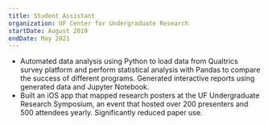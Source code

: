 ```yaml
---
title: Student Assistant
organization: UF Center for Undergraduate Research
startDate: August 2019
endDate: May 2021
---
```


- Automated data analysis using Python to load data from Qualtrics survey platform and perform statistical analysis with Pandas to compare the success of different programs. Generated interactive reports using generated data and Jupyter Notebook.
- Built an iOS app that mapped research posters at the UF Undergraduate Research Symposium, an event that hosted over 200 presenters and 500 attendees yearly. Significantly reduced paper use.